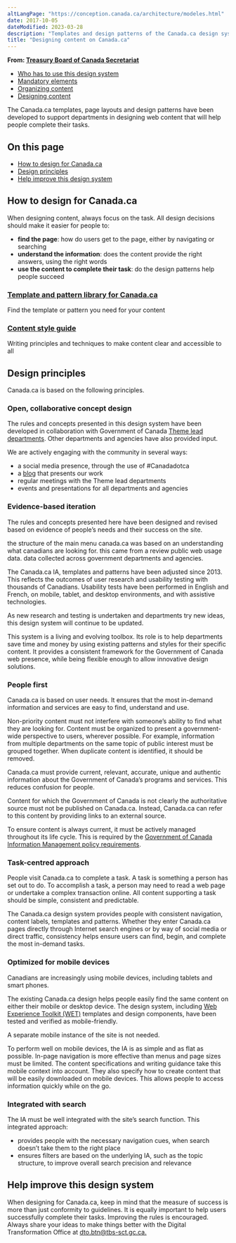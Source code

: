 ```yaml
---
altLangPage: "https://conception.canada.ca/architecture/modeles.html"
date: 2017-10-05
dateModified: 2023-03-28
description: "Templates and design patterns of the Canada.ca design system."
title: "Designing content on Canada.ca"
---
```

<p class="gc-byline"><strong>From: <a href="https://www.canada.ca/en/treasury-board-secretariat.html">Treasury Board of Canada Secretariat</a></strong></p>
<div class="mrgn-tp-md mrgn-bttm-sm brdr-bttm">
  <div class="row  mrgn-bttm-sm">
    <ul class="toc lst-spcd col-md-12">
      <li class="col-md-4"><a href="usage-canadaca-design.html" class="list-group-item">Who has to use this design system</a> </li>
      <li class="col-md-4"><a href="mandatory-elements.html" class="list-group-item">Mandatory elements</a> </li>
      <li class="col-md-4"><a href="organizing-content.html" class="list-group-item">Organizing content</a> </li>
      <li class="col-md-4"><a href="templates.html" class="list-group-item cust-active active">Designing content</a> </li>
    </ul>
  </div>
</div>
<section>
  <p>The Canada.ca templates, page layouts and design patterns have been developed to support departments in designing web content that will help people complete their tasks.</p>
  <h2>On this page</h2>
  <ul>
    <li><a href="#how">How to design for Canada.ca</a></li>
    <li><a href="#principles">Design principles</a></li>
    <li><a href="#help">Help improve this design system</a> </li>
  </ul>
  <h2 id="how">How to design for Canada.ca</h2>
  <p>When designing content, always focus on the task. All design decisions should make it easier for people to:</p>
  <ul>
    <li><strong>find the page</strong>: how do users get to the page, either by navigating or searching</li>
    <li><strong>understand the information</strong>: does the content provide the right answers, using the right words</li>
    <li><strong>use the content to complete their task</strong>: do the design patterns help people succeed</li>
  </ul>
  <div class="row">
    <section class="wb-eqht gc-drmt">
      <div class="col-md-4">
        <section>
          <h3 class="h5"><a href="https://www.canada.ca/en/government/about/design-system/pattern-library.html">Template and pattern library for Canada.ca</a></h3>
          <p>Find the template or pattern you need for your content</p>
        </section>
      </div>
      <div class="col-md-4">
        <section>
          <h3 class="h5"><a href="https://www.canada.ca/en/treasury-board-secretariat/services/government-communications/canada-content-style-guide.html">Content style guide</a></h3>
          <p>Writing principles and techniques to make content clear and accessible to all</p>
        </section>
      </div>
    </section>
  </div>
  <section>
    <h2 id="principles">Design principles</h2>
    <p>Canada.ca is based on the following principles.</p>
    <h3>Open, collaborative concept design</h3>
    <p>The rules and concepts presented in this design system have been developed in collaboration with Government of Canada <a href="https://www.canada.ca/en/government/about/design-system/theme-lead-departments.html">Theme lead departments</a>. Other departments and agencies have also provided input.</p>
    <p>We are actively engaging with the community in several ways:</p>
    <ul>
      <li>a social media presence, through the use of #Canadadotca</li>
      <li>a <a href="https://blog.canada.ca/">blog</a> that presents our work</li>
      <li>regular meetings with the Theme lead departments</li>
      <li>events and presentations for all departments and agencies</li>
    </ul>
    <h3>Evidence-based iteration</h3>
    <p>The rules and concepts presented here have been designed and revised based on evidence of people’s needs and their success on the site.</p>
    <p>the structure of the main menu canada.ca was based on an understanding what canadians are looking for. this came from a review public web usage data. data collected across government departments and agencies.</p>
    <p>The Canada.ca IA, templates and patterns have been adjusted since 2013. This reflects the outcomes of user research and usability testing with thousands of Canadians. Usability tests have been performed in English and French, on mobile, tablet, and desktop environments, and with assistive technologies.</p>
    <p>As new research and testing is undertaken and departments try new ideas, this design system will continue to be updated.</p>
    <p>This system is a living and evolving toolbox. Its role is to help departments save time and money by using existing patterns and styles for their specific content. It provides a consistent framework for the Government of Canada web presence, while being flexible enough to allow innovative design solutions.</p>
    <h3>People first</h3>
    <p>Canada.ca is based on user needs. It ensures that the most in-demand information and services are easy to find, understand and use.</p>
    <p>Non-priority content must not interfere with someone’s ability to find what they are looking for.  Content must be organized to present a government-wide perspective to users, wherever possible. For example, information from multiple departments on the same topic of public interest must be grouped together. When duplicate content is identified, it should be removed.</p>
    <p>Canada.ca must provide current, relevant, accurate, unique and authentic information about the Government of Canada’s programs and services. This reduces confusion for people.</p>
    <p>Content for which the Government of Canada is not clearly the authoritative source must not be published on Canada.ca. Instead, Canada.ca can refer to this content by providing links to an external source.</p>
    <p>To ensure content is always current, it must be actively managed throughout its life cycle. This is required by the <a href="https://www.tbs-sct.gc.ca/pol/doc-eng.aspx?id=12742">Government of Canada Information Management policy requirements</a>.</p>
    <h3>Task-centred approach</h3>
    <p>People visit Canada.ca to complete a task. A task is something a person has set out to do. To accomplish a task, a person may need to read a web page or undertake a complex transaction online. All content supporting a task should be simple, consistent and predictable.</p>
    <p>The Canada.ca design system provides people with consistent navigation, content labels, templates and patterns. Whether they enter Canada.ca pages directly through Internet search engines or by way of social media or direct traffic, consistency helps ensure users can find, begin, and complete the most in-demand tasks.</p>
    <h3>Optimized for mobile devices</h3>
    <p>Canadians are increasingly using mobile devices, including tablets and smart phones.</p>
    <p>The existing Canada.ca design helps people easily find the same content on either their mobile or desktop device. The design system, including <a href="http://www.tbs-sct.gc.ca/ws-nw/wa-aw/wet-boew/index-eng.asp">Web Experience Toolkit (WET)</a> templates and design components, have been tested and verified as mobile-friendly.</p>
    <p>A separate mobile instance of the site is not needed.</p>
    <p>To perform well on mobile devices, the IA is as simple and as flat as possible. In-page navigation is more effective than menus and page sizes must be limited. The content specifications and writing guidance take this mobile context into account. They also specify how to create content that will be easily downloaded on mobile devices. This allows people to access information quickly while on the go.</p>
    <h3>Integrated with search</h3>
    <p>The IA must be well integrated with the site’s search function. This integrated approach:</p>
    <ul>
      <li>provides people with the necessary navigation cues, when search doesn’t take them to the right place</li>
      <li>ensures filters are based on the underlying IA, such as the topic structure, to improve overall search precision and relevance</li>
    </ul>
  </section>
  <section>
    <h2 id="help">Help improve this design system</h2>
    <p>When designing for Canada.ca, keep in mind that the measure of success is more than just conformity to guidelines. It is equally important to help users successfully complete their tasks. Improving the rules is encouraged. Always share your ideas to make things better with the Digital Transformation Office at <a href="mailto:dto.btn@tbs-sct.gc.ca">dto.btn@tbs-sct.gc.ca.</a></p>
  </section>
</section>
